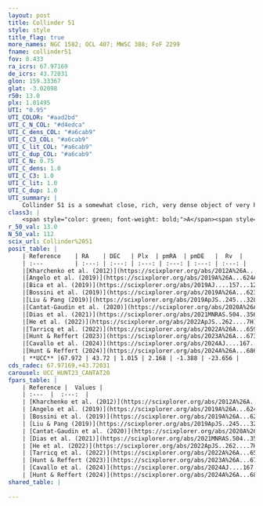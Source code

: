 ```yaml
---
layout: post
title: Collinder 51
style: style
title_flag: true
more_names: NGC 1582; OCL 407; MWSC 388; FoF 2299
fname: collinder51
fov: 0.433
ra_icrs: 67.97169
de_icrs: 43.72031
glon: 159.33367
glat: -3.02098
r50: 13.0
plx: 1.01495
UTI: "0.95"
UTI_COLOR: "#aad2bd"
UTI_C_N_COL: "#d4edca"
UTI_C_dens_COL: "#a6cab9"
UTI_C_C3_COL: "#a6cab9"
UTI_C_lit_COL: "#a6cab9"
UTI_C_dup_COL: "#a6cab9"
UTI_C_N: 0.75
UTI_C_dens: 1.0
UTI_C_C3: 1.0
UTI_C_lit: 1.0
UTI_C_dup: 1.0
UTI_summary: |
    Collinder 51 is a somewhat close, rich, very dense object of very high C3 quality. It is very well-studied in the literature.
class3: |
    <span style="color: green; font-weight: bold;">A</span><span style="color: green; font-weight: bold;">A</span>
r_50_val: 13.0
N_50_val: 112
scix_url: Collinder%2051
posit_table: |
    | Reference    | RA    | DEC   | Plx  | pmRA  | pmDE   |  Rv  |
    | :---         | :---: | :---: | :---: | :---: | :---: | :---: |
    |[Kharchenko et al. (2012)](https://scixplorer.org/abs/2012A%26A...543A.156K) | 67.875 | 43.79 | -- | -1.67 | -1.64 | -- |
    |[Angelo et al. (2019)](https://scixplorer.org/abs/2019A%26A...624A...8A) | 67.958 | 43.796 | -- | -- | -- | -- |
    |[Bica et al. (2019)](https://scixplorer.org/abs/2019AJ....157...12B) | 68.013 | 43.87 | -- | -- | -- | -- |
    |[Bossini et al. (2019)](https://scixplorer.org/abs/2019A%26A...623A.108B) | 67.985 | 43.718 | -- | -- | -- | -- |
    |[Liu & Pang (2019)](https://scixplorer.org/abs/2019ApJS..245...32L) | 67.996 | 43.693 | 0.998 | 2.215 | -1.366 | -- |
    |[Cantat-Gaudin et al. (2020)](https://scixplorer.org/abs/2020A%26A...640A...1C) | 67.985 | 43.718 | 0.994 | 2.216 | -1.347 | -- |
    |[Dias et al. (2021)](https://scixplorer.org/abs/2021MNRAS.504..356D) | 67.982 | 43.711 | 0.988 | 2.233 | -1.347 | -- |
    |[He et al. (2022)](https://scixplorer.org/abs/2022ApJS..262....7H) | 67.971 | 43.731 | 1.016 | 2.179 | -1.399 | -- |
    |[Tarricq et al. (2022)](https://scixplorer.org/abs/2022A%26A...659A..59T) | 68.025 | 43.678 | 1.021 | 2.155 | -1.405 | -- |
    |[Hunt & Reffert (2023)](https://scixplorer.org/abs/2023A%26A...673A.114H) | 67.911 | 43.801 | 1.012 | 2.164 | -1.405 | -20.407 |
    |[Cavallo et al. (2024)](https://scixplorer.org/abs/2024AJ....167...12C) | 67.948 | 43.731 | 1.011 | -- | -- | -- |
    |[Hunt & Reffert (2024)](https://scixplorer.org/abs/2024A%26A...686A..42H) | 67.911 | 43.801 | 1.012 | 2.164 | -1.405 | -20.407 |
    | **UCC** |67.972 | 43.72 | 1.015 | 2.168 | -1.388 | -23.656 | 
cds_radec: 67.97169,+43.72031
carousel: UCC_HUNT23_CANTAT20
fpars_table: |
    | Reference |  Values |
    | :---  |  :---:  |
    | [Kharchenko et al. (2012)](https://scixplorer.org/abs/2012A%26A...543A.156K) | `e_bv=0.2, distance=1000, log_age=8.665` |
    | [Angelo et al. (2019)](https://scixplorer.org/abs/2019A%26A...624A...8A) | `dsun=0.95, Age=0.2, Mphot=197` |
    | [Bossini et al. (2019)](https://scixplorer.org/abs/2019A%26A...623A.108B) | `AV=0.974, Dist=10.031, logA=8.419, Fe/H=0.0` |
    | [Liu & Pang (2019)](https://scixplorer.org/abs/2019ApJS..245...32L) | `Age=0.132, Z=-0.25` |
    | [Cantat-Gaudin et al. (2020)](https://scixplorer.org/abs/2020A%26A...640A...1C) | `AVNN=0.82, DMNN=9.99, AgeNN=8.37` |
    | [Dias et al. (2021)](https://scixplorer.org/abs/2021MNRAS.504..356D) | `Av=1.244, Dist=943, logage=8.293, [Fe/H]=-0.072` |
    | [He et al. (2022)](https://scixplorer.org/abs/2022ApJS..262....7H) | `A0=1.35, logAge=7.9` |
    | [Tarricq et al. (2022)](https://scixplorer.org/abs/2022A%26A...659A..59T) | `Dist=966, logAgeNN=8.37` |
    | [Hunt & Reffert (2023)](https://scixplorer.org/abs/2023A%26A...673A.114H) | `AV50=1.081, diffAV50=0.854, MOD50=9.854, logAge50=8.131` |
    | [Cavallo et al. (2024)](https://scixplorer.org/abs/2024AJ....167...12C) | `AV50=1.22, dMod50=10.06, logAge50=7.99, [Fe/H]50=0.32` |
    | [Hunt & Reffert (2024)](https://scixplorer.org/abs/2024A%26A...686A..42H) | `MassJ=588.878` |
shared_table: |
    
---
```

